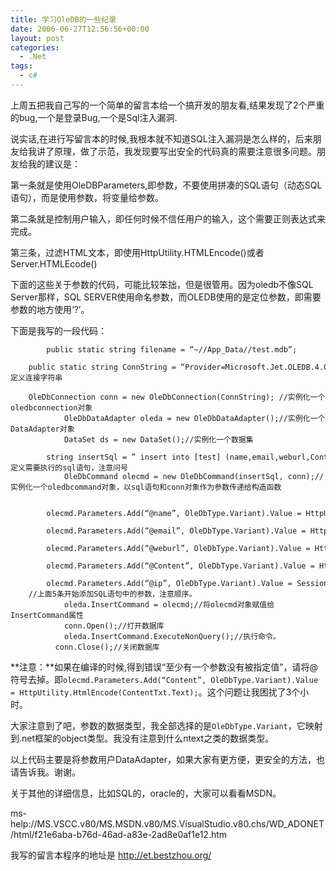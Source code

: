 ```yaml
---
title: 学习OleDB的一些纪录
date: 2006-06-27T12:56:56+00:00
layout: post
categories:
  - .Net
tags:
  - c#
---
```

上周五把我自己写的一个简单的留言本给一个搞开发的朋友看,结果发现了2个严重的bug,一个是登录Bug,一个是Sql注入漏洞.

说实话,在进行写留言本的时候,我根本就不知道SQL注入漏洞是怎么样的，后来朋友给我讲了原理，做了示范，我发现要写出安全的代码真的需要注意很多问题。朋友给我的建议是：

第一条就是使用OleDBParameters,即参数，不要使用拼凑的SQL语句（动态SQL语句），而是使用参数，将变量给参数。

第二条就是控制用户输入，即任何时候不信任用户的输入，这个需要正则表达式来完成。

第三条，过滤HTML文本，即使用HttpUtility.HTMLEncode()或者Server.HTMLEcode()

下面的这些关于参数的代码，可能比较笨拙，但是很管用。因为oledb不像SQL Server那样，SQL SERVER使用命名参数，而OLEDB使用的是定位参数，即需要参数的地方使用‘?’。

下面是我写的一段代码：
```
        public static string filename = “~//App_Data//test.mdb”;
        public static string ConnString = “Provider=Microsoft.Jet.OLEDB.4.0;Data Source=” + HttpContext.Current.Server.MapPath(filename);//定义连接字符串

    OleDbConnection conn = new OleDbConnection(ConnString); //实例化一个oledbconnection对象
            OleDbDataAdapter oleda = new OleDbDataAdapter();//实例化一个DataAdapter对象
            DataSet ds = new DataSet();//实例化一个数据集
            string insertSql = ” insert into [test] (name,email,weburl,Content,ip) VALUES (?,?,?,?,?)”;//定义需要执行的sql语句，注意问号
            OleDbCommand olecmd = new OleDbCommand(insertSql, conn);//实例化一个oledbcommand对象，以sql语句和conn对象作为参数传递给构造函数

            olecmd.Parameters.Add(“@name”, OleDbType.Variant).Value = HttpUtility.HtmlEncode(nameTxt.Text);
            olecmd.Parameters.Add(“@email”, OleDbType.Variant).Value = HttpUtility.HtmlEncode(emailTxt.Text);
            olecmd.Parameters.Add(“@weburl”, OleDbType.Variant).Value = HttpUtility.HtmlEncode(weburlTxt.Text);
            olecmd.Parameters.Add(“@Content”, OleDbType.Variant).Value = HttpUtility.HtmlEncode(ContentTxt.Text);
            olecmd.Parameters.Add(“@ip”, OleDbType.Variant).Value = Session[“IP”].ToString();
    //上面5条开始添加SQL语句中的参数，注意顺序。
            oleda.InsertCommand = olecmd;//将olecmd对象赋值给InsertCommand属性
            conn.Open();//打开数据库
            oleda.InsertCommand.ExecuteNonQuery();//执行命令。
          conn.Close();//关闭数据库
```

**注意：**如果在编译的时候,得到错误“至少有一个参数没有被指定值”，请将@符号去掉。即`olecmd.Parameters.Add(“Content”, OleDbType.Variant).Value = HttpUtility.HtmlEncode(ContentTxt.Text);`。这个问题让我困扰了3个小时。

大家注意到了吧，参数的数据类型，我全部选择的是`OleDbType.Variant`，它映射到.net框架的object类型。我没有注意到什么ntext之类的数据类型。

以上代码主要是将参数用户DataAdapter，如果大家有更方便，更安全的方法，也请告诉我。谢谢。

关于其他的详细信息，比如SQL的，oracle的，大家可以看看MSDN。

ms-help://MS.VSCC.v80/MS.MSDN.v80/MS.VisualStudio.v80.chs/WD_ADONET/html/f21e6aba-b76d-46ad-a83e-2ad8e0af1e12.htm

我写的留言本程序的地址是 <http://et.bestzhou.org/>